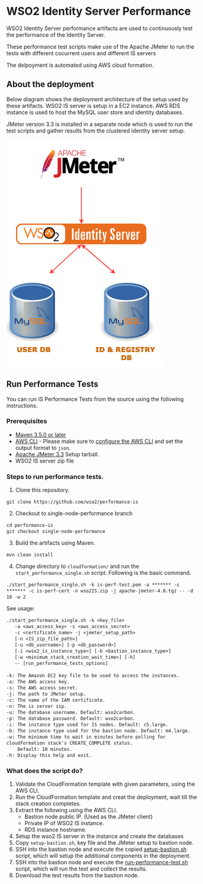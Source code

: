 # WSO2 Identity Server Performance

WSO2 Identity Server performance artifacts are used to continuously test the performance of the Identity Server.

These performance test scripts make use of the Apache JMeter to run the tests with different cocurrent users and different IS servers

The delpoyment is automated using AWS cloud formation. 

## About the deployment

Below diagram shows the deployment architecture of the setup used by these artifacts. WSO2 IS server is setup in a EC2 instance. AWS RDS instance is used to host the MySQL user store and identity databases.

JMeter version 3.3 is installed in a separate node which is used to run the test scripts and gather results from the clustered identity server setup.

![Deployment Diagram](images/singlenode-deployment.png)

## Run Performance Tests

You can run IS Performance Tests from the source using the following instructions.

### Prerequisites

* [Maven 3.5.0 or later](https://maven.apache.org/download.cgi)
* [AWS CLI](https://aws.amazon.com/cli/) - Please make sure to [configure the AWS CLI](https://docs.aws.amazon.com/cli/latest/userguide/cli-chap-getting-started.html) and set the output format to `json`.
* [Apache JMeter 3.3](https://jmeter.apache.org/) Setup tarball.
* WSO2 IS server zip file

### Steps to run performance tests.

1. Clone this repository.

```
git clone https://github.com/wso2/performance-is
```
2. Checkout to single-node-performance branch
```
cd performance-is
git checkout single-node-performance
```
3. Build the artifacts using Maven.
```
mvn clean install
```

4. Change directory to `cloudformation/` and run the `start_performance_single.sh` script. Following is the basic command.
```
./start_performance_single.sh -k is-perf-test.pem -a ******* -s ******* -c is-perf-cert -n wso2IS.zip -j apache-jmeter-4.0.tgz -- -d 10 -w 2
```

See usage:

```
./start_performance_single.sh -k <key_file> 
   -a <aws_access_key> -s <aws_access_secret>
   -c <certificate_name> -j <jmeter_setup_path>
   [-n <IS_zip_file_path>]
   [-u <db_username>] [-p <db_password>]
   [-i <wso2_is_instance_type>] [-b <bastion_instance_type>]
   [-w <minimum_stack_creation_wait_time>] [-h]
   -- [run_performance_tests_options]

-k: The Amazon EC2 key file to be used to access the instances.
-a: The AWS access key.
-s: The AWS access secret.
-j: The path to JMeter setup.
-c: The name of the IAM certificate.
-n: The is server zip.
-u: The database username. Default: wso2carbon.
-p: The database password. Default: wso2carbon.
-i: The instance type used for IS nodes. Default: c5.large.
-b: The instance type used for the bastion node. Default: m4.large.
-w: The minimum time to wait in minutes before polling for cloudformation stack's CREATE_COMPLETE status.
    Default: 10 minutes.
-h: Display this help and exit.
```

### What does the script do?
1. Validate the CloudFormation template with given parameters, using the AWS CLI.
2. Run the CloudFormation template and creat the deployment, wait till the stack creation completes.
3. Extract the following using the AWS CLI.
   * Bastion node public IP. (Used as the JMeter client)
   * Private IP of WSO2 IS instance.
   * RDS instance hostname.
4. Setup the wso2 IS server in the instance and create the databases
5. Copy `setup-bastion.sh`, key file and the JMeter setup to bastion node.
6. SSH into the bastion node and execute the copied [setup-bastion.sh](distribution/scripts/setup) script, which will setup the additional components in the deployment.
7. SSH into the bastion node and execute the [run-performance-test.sh](distribution/scripts/jmeter) script, which will run the test and collect the results.
8. Download the test results from the bastion node.

